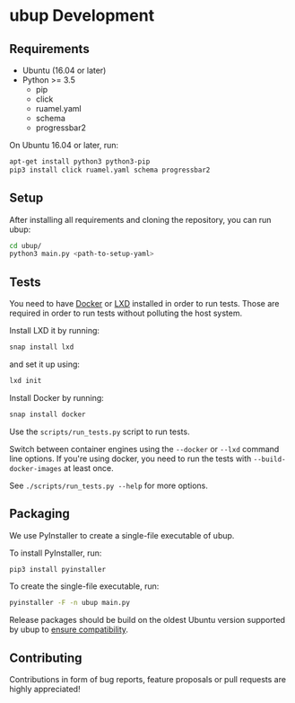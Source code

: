 ubup Development
================

## Requirements

* Ubuntu (16.04 or later)
* Python >= 3.5
  * pip
  * click
  * ruamel.yaml
  * schema
  * progressbar2

On Ubuntu 16.04 or later, run:
```bash
apt-get install python3 python3-pip
pip3 install click ruamel.yaml schema progressbar2
```

## Setup

After installing all requirements and cloning the repository, you can run ubup:
```bash
cd ubup/
python3 main.py <path-to-setup-yaml>
```

## Tests

You need to have [Docker](https://www.docker.com/) or [LXD](https://linuxcontainers.org/)
installed in order to run tests.
Those are required in order to run tests without polluting the host system.

Install LXD it by running:

```bash
snap install lxd
```

and set it up using:


```bash
lxd init
```

Install Docker by running:

```bash
snap install docker
```

Use the `scripts/run_tests.py` script to run tests.

Switch between container engines using the `--docker` or `--lxd` command line options.
If you're using docker, you need to run the tests with `--build-docker-images`
at least once.

See `./scripts/run_tests.py --help` for more options.

## Packaging

We use PyInstaller to create a single-file executable of ubup.

To install PyInstaller, run:

```bash
pip3 install pyinstaller
```

To create the single-file executable, run:

```bash
pyinstaller -F -n ubup main.py
```

Release packages should be build on the oldest Ubuntu version supported by ubup
to [ensure compatibility](https://pythonhosted.org/PyInstaller/usage.html#making-linux-apps-forward-compatible).

## Contributing

Contributions in form of bug reports, feature proposals or pull requests are highly
appreciated!
